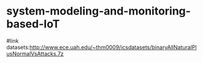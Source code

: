 # system-modeling-and-monitoring-based-IoT 
#link datasets:http://www.ece.uah.edu/~thm0009/icsdatasets/binaryAllNaturalPlusNormalVsAttacks.7z


